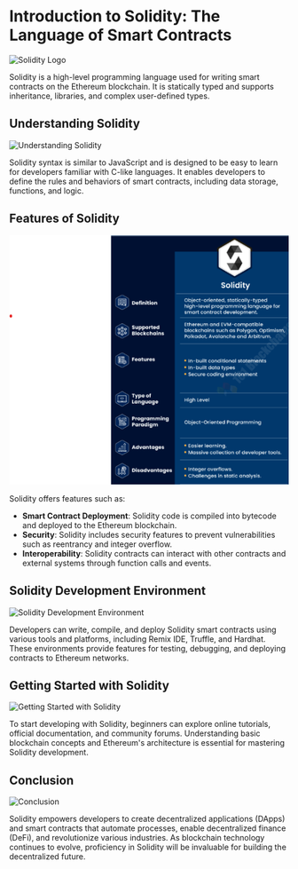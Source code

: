 # Introduction to Solidity: The Language of Smart Contracts

![Solidity Logo](images/solidity_logo.png "Solidity Logo")

Solidity is a high-level programming language used for writing smart contracts on the Ethereum blockchain. It is statically typed and supports inheritance, libraries, and complex user-defined types.

## Understanding Solidity

![Understanding Solidity](images/understanding_solidity.png "Understanding Solidity")

Solidity syntax is similar to JavaScript and is designed to be easy to learn for developers familiar with C-like languages. It enables developers to define the rules and behaviors of smart contracts, including data storage, functions, and logic.

## Features of Solidity

![Features of Solidity](images/features_of_solidity.png "Features of Solidity")

Solidity offers features such as:

- **Smart Contract Deployment**: Solidity code is compiled into bytecode and deployed to the Ethereum blockchain.
- **Security**: Solidity includes security features to prevent vulnerabilities such as reentrancy and integer overflow.
- **Interoperability**: Solidity contracts can interact with other contracts and external systems through function calls and events.

## Solidity Development Environment

![Solidity Development Environment](images/solidity_development_environment.png "Solidity Development Environment")

Developers can write, compile, and deploy Solidity smart contracts using various tools and platforms, including Remix IDE, Truffle, and Hardhat. These environments provide features for testing, debugging, and deploying contracts to Ethereum networks.

## Getting Started with Solidity

![Getting Started with Solidity](images/getting_started_with_solidity.png "Getting Started with Solidity")

To start developing with Solidity, beginners can explore online tutorials, official documentation, and community forums. Understanding basic blockchain concepts and Ethereum's architecture is essential for mastering Solidity development.

## Conclusion

![Conclusion](images/conclusion_solidity.png "Conclusion")

Solidity empowers developers to create decentralized applications (DApps) and smart contracts that automate processes, enable decentralized finance (DeFi), and revolutionize various industries. As blockchain technology continues to evolve, proficiency in Solidity will be invaluable for building the decentralized future.
